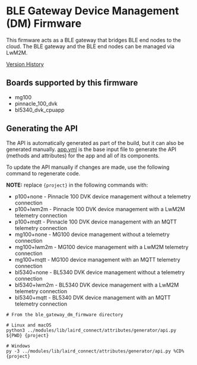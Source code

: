 # BLE Gateway Device Management (DM) Firmware

This firmware acts as a BLE gateway that bridges BLE end nodes to the cloud.
The BLE gateway and the BLE end nodes can be managed via LwM2M.

[Version History](version_history)

## Boards supported by this firmware

- mg100
- pinnacle_100_dvk
- bl5340_dvk_cpuapp

## Generating the API

The API is automatically generated as part of the build, but it can also be generated manually.
[app.yml](app.yml) is the base input file to generate the API (methods and attributes) for the app and all of its components.

To update the API manually if changes are made, use the following command to regenerate code.

**NOTE:** replace `{project}` in the following commands with:

- p100+none - Pinnacle 100 DVK device management without a telemetry connection
- p100+lwm2m - Pinnacle 100 DVK device management with a LwM2M telemetry connection
- p100+mqtt - Pinnacle 100 DVK device management with an MQTT telemetry connection
- mg100+none - MG100 device management without a telemetry connection
- mg100+lwm2m - MG100 device management with a LwM2M telemetry connection
- mg100+mqtt - MG100 device management with an MQTT telemetry connection
- bl5340+none - BL5340 DVK device management without a telemetry connection
- bl5340+lwm2m - BL5340 DVK device management with a LwM2M telemetry connection
- bl5340+mqtt - BL5340 DVK device management with an MQTT telemetry connection

```
# From the ble_gateway_dm_firmware directory

# Linux and macOS
python3 ../modules/lib/laird_connect/attributes/generator/api.py ${PWD} {project}

# Windows
py -3 ../modules/lib/laird_connect/attributes/generator/api.py %CD% {project}
```
